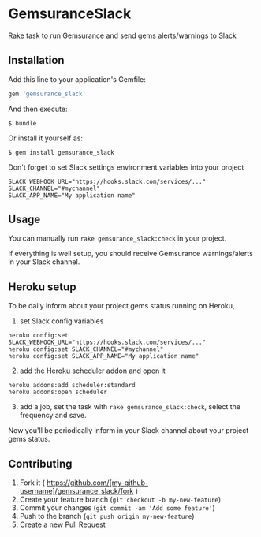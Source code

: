 # GemsuranceSlack

Rake task to run Gemsurance and send gems alerts/warnings to Slack

## Installation

Add this line to your application's Gemfile:

```ruby
gem 'gemsurance_slack'
```

And then execute:

    $ bundle

Or install it yourself as:

    $ gem install gemsurance_slack

Don't forget to set Slack settings environment variables into your project

```
SLACK_WEBHOOK_URL="https://hooks.slack.com/services/..."
SLACK_CHANNEL="#mychannel"
SLACK_APP_NAME="My application name"
```

## Usage

You can manually run `rake gemsurance_slack:check` in your project.

If everything is well setup, you should receive Gemsurance warnings/alerts in your Slack channel.

## Heroku setup

To be daily inform about your project gems status running on Heroku,

1. set Slack config variables

  ```
  heroku config:set SLACK_WEBHOOK_URL="https://hooks.slack.com/services/..."
  heroku config:set SLACK_CHANNEL="#mychannel"
  heroku config:set SLACK_APP_NAME="My application name"
  ```

2. add the Heroku scheduler addon and open it

  ```
  heroku addons:add scheduler:standard
  heroku addons:open scheduler
  ```

3. add a job, set the task with `rake gemsurance_slack:check`, select the frequency and save.

  Now you'll be periodically inform in your Slack channel about your project gems status.

## Contributing

1. Fork it ( https://github.com/[my-github-username]/gemsurance_slack/fork )
2. Create your feature branch (`git checkout -b my-new-feature`)
3. Commit your changes (`git commit -am 'Add some feature'`)
4. Push to the branch (`git push origin my-new-feature`)
5. Create a new Pull Request

